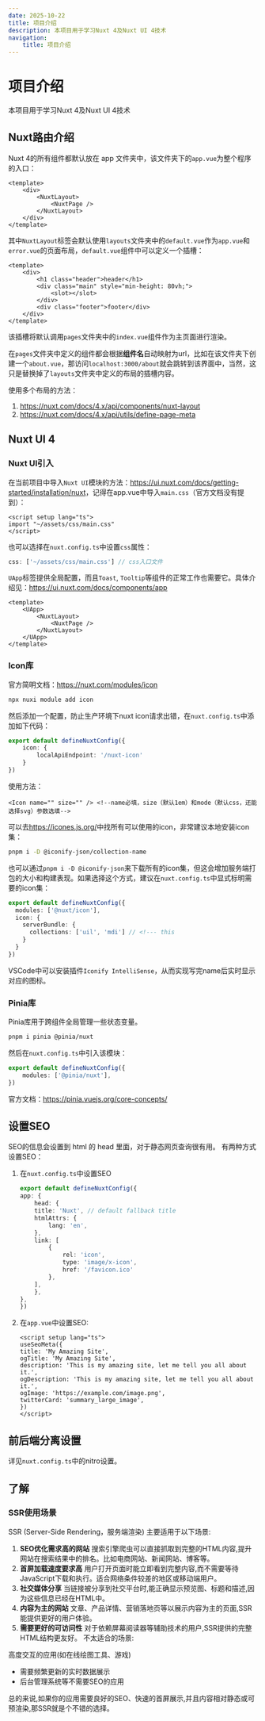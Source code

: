 ```yaml
---
date: 2025-10-22
title: 项目介绍
description: 本项目用于学习Nuxt 4及Nuxt UI 4技术
navigation:
    title: 项目介绍
---
```


# 项目介绍

本项目用于学习Nuxt 4及Nuxt UI 4技术

## Nuxt路由介绍

Nuxt 4的所有组件都默认放在 app 文件夹中，该文件夹下的`app.vue`为整个程序的入口：

```vue
<template>
    <div>
        <NuxtLayout>
            <NuxtPage />
        </NuxtLayout>
    </div>
</template>
```

其中`NuxtLayout`标签会默认使用`layouts`文件夹中的`default.vue`作为`app.vue`和`error.vue`的页面布局，`default.vue`组件中可以定义一个插槽：

```vue
<template>
    <div>
        <h1 class="header">header</h1>
        <div class="main" style="min-height: 80vh;">
            <slot></slot>
        </div>
        <div class="footer">footer</div>
    </div>
</template>
```

该插槽将默认调用`pages`文件夹中的`index.vue`组件作为主页面进行渲染。

在`pages`文件夹中定义的组件都会根据**组件名**自动映射为url，比如在该文件夹下创建一个`about.vue`，那访问`localhost:3000/about`就会跳转到该界面中，当然，这只是替换掉了`layouts`文件夹中定义的布局的插槽内容。

使用多个布局的方法：

1. <https://nuxt.com/docs/4.x/api/components/nuxt-layout>
2. <https://nuxt.com/docs/4.x/api/utils/define-page-meta>

## Nuxt UI 4

### Nuxt UI引入

在当前项目中导入`Nuxt UI`模块的方法：<https://ui.nuxt.com/docs/getting-started/installation/nuxt>，记得在app.vue中导入`main.css`（官方文档没有提到）：

```vue
<script setup lang="ts">
import "~/assets/css/main.css"
</script>
```

也可以选择在`nuxt.config.ts`中设置`css`属性：

```ts
css: ['~/assets/css/main.css'] // css入口文件
```

`UApp`标签提供全局配置，而且`Toast`, `Tooltip`等组件的正常工作也需要它。具体介绍见：<https://ui.nuxt.com/docs/components/app>

```vue
<template>
    <UApp>
        <NuxtLayout>
            <NuxtPage />
        </NuxtLayout>
    </UApp>
</template>
```

### Icon库

官方简明文档：<https://nuxt.com/modules/icon>

```bash
npx nuxi module add icon
```

然后添加一个配置，防止生产环境下nuxt icon请求出错，在`nuxt.config.ts`中添加如下代码：

```ts
export default defineNuxtConfig({
    icon: {
        localApiEndpoint: '/nuxt-icon'
    }
})
```

使用方法：

```vue
<Icon name="" size="" /> <!--name必填，size（默认1em）和mode（默认css，还能选择svg）参数选填-->
```

可以去<https://icones.js.org/>中找所有可以使用的icon，非常建议本地安装icon集：

```bash
pnpm i -D @iconify-json/collection-name
```

也可以通过`pnpm i -D @iconify-json`来下载所有的icon集，但这会增加服务端打包的大小和构建表现。如果选择这个方式，建议在`nuxt.config.ts`中显式标明需要的icon集：

```ts
export default defineNuxtConfig({
  modules: ['@nuxt/icon'],
  icon: {
    serverBundle: {
      collections: ['uil', 'mdi'] // <!--- this
    }
  }
})
```

VSCode中可以安装插件`Iconify IntelliSense`，从而实现写完name后实时显示对应的图标。

### Pinia库

Pinia库用于跨组件全局管理一些状态变量。

```bash
pnpm i pinia @pinia/nuxt
```

然后在`nuxt.config.ts`中引入该模块：

```ts
export default defineNuxtConfig({
    modules: ['@pinia/nuxt'],
})
```

官方文档：<https://pinia.vuejs.org/core-concepts/>

## 设置SEO

SEO的信息会设置到 html 的 head 里面，对于静态网页查询很有用。
有两种方式设置SEO：

1. 在`nuxt.config.ts`中设置SEO

    ```ts
    export default defineNuxtConfig({
    app: {
        head: {
        title: 'Nuxt', // default fallback title
        htmlAttrs: {
            lang: 'en',
        },
        link: [
            { 
                rel: 'icon', 
                type: 'image/x-icon', 
                href: '/favicon.ico' 
            },
        ],
        },
    },
    })
    ```

2. 在`app.vue`中设置SEO:

    ```vue
    <script setup lang="ts">
    useSeoMeta({
    title: 'My Amazing Site',
    ogTitle: 'My Amazing Site',
    description: 'This is my amazing site, let me tell you all about it.',
    ogDescription: 'This is my amazing site, let me tell you all about it.',
    ogImage: 'https://example.com/image.png',
    twitterCard: 'summary_large_image',
    })
    </script>
    ```

## 前后端分离设置

详见`nuxt.config.ts`中的nitro设置。

## 了解

### SSR使用场景

SSR (Server-Side Rendering，服务端渲染) 主要适用于以下场景:

1. **SEO优化需求高的网站**
搜索引擎爬虫可以直接抓取到完整的HTML内容,提升网站在搜索结果中的排名。比如电商网站、新闻网站、博客等。
2. **首屏加载速度要求高**
用户打开页面时能立即看到完整内容,而不需要等待JavaScript下载和执行。适合网络条件较差的地区或移动端用户。
3. **社交媒体分享**
当链接被分享到社交平台时,能正确显示预览图、标题和描述,因为这些信息已经在HTML中。
4. **内容为主的网站**
文章、产品详情、营销落地页等以展示内容为主的页面,SSR能提供更好的用户体验。
5. **需要更好的可访问性**
对于依赖屏幕阅读器等辅助技术的用户,SSR提供的完整HTML结构更友好。
不太适合的场景:

高度交互的应用(如在线绘图工具、游戏)

- 需要频繁更新的实时数据展示
- 后台管理系统等不需要SEO的应用

总的来说,如果你的应用需要良好的SEO、快速的首屏展示,并且内容相对静态或可预渲染,那SSR就是个不错的选择。
